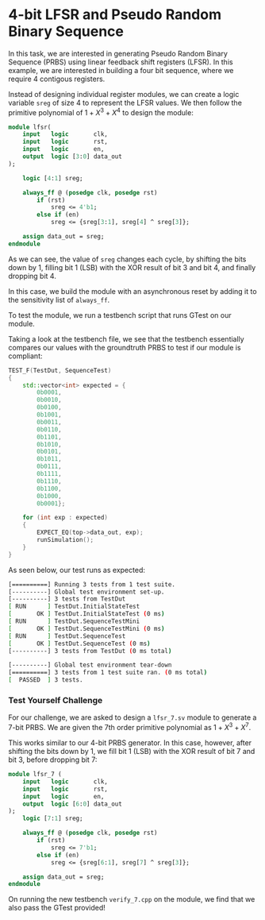 # 4-bit LFSR and Pseudo Random Binary Sequence

In this task, we are interested in generating Pseudo Random Binary Sequence (PRBS) using linear feedback shift registers (LFSR). In this example, we are interested in building a four bit sequence, where we require 4 contigous registers.

Instead of designing individual register modules, we can create a logic variable `sreg` of size 4 to represent the LFSR values. We then follow the primitive polynomial of $1 + X^3 + X^4$ to design the module:

```SystemVerilog
module lfsr(
    input   logic       clk,
    input   logic       rst,
    input   logic       en,
    output  logic [3:0] data_out
);

    logic [4:1] sreg;

    always_ff @ (posedge clk, posedge rst)
        if (rst)
            sreg <= 4'b1;
        else if (en)
            sreg <= {sreg[3:1], sreg[4] ^ sreg[3]};

    assign data_out = sreg;
endmodule
```

As we can see, the value of `sreg` changes each cycle, by shifting the bits down by 1, filling bit 1 (LSB) with the XOR result of bit 3 and bit 4, and finally dropping bit 4.

In this case, we build the module with an asynchronous reset by adding it to the sensitivity list of `always_ff`.

To test the module, we run a testbench script that runs GTest on our module.

Taking a look at the testbench file, we see that the testbench essentially compares our values with the groundtruth PRBS to test if our module is compliant:

```C++
TEST_F(TestDut, SequenceTest)
{
    std::vector<int> expected = {
        0b0001,
        0b0010,
        0b0100,
        0b1001,
        0b0011,
        0b0110,
        0b1101,
        0b1010,
        0b0101,
        0b1011,
        0b0111,
        0b1111,
        0b1110,
        0b1100,
        0b1000,
        0b0001};

    for (int exp : expected)
    {
        EXPECT_EQ(top->data_out, exp);
        runSimulation();
    }
}
```

As seen below, our test runs as expected:

```bash
[==========] Running 3 tests from 1 test suite.
[----------] Global test environment set-up.
[----------] 3 tests from TestDut
[ RUN      ] TestDut.InitialStateTest
[       OK ] TestDut.InitialStateTest (0 ms)
[ RUN      ] TestDut.SequenceTestMini
[       OK ] TestDut.SequenceTestMini (0 ms)
[ RUN      ] TestDut.SequenceTest
[       OK ] TestDut.SequenceTest (0 ms)
[----------] 3 tests from TestDut (0 ms total)

[----------] Global test environment tear-down
[==========] 3 tests from 1 test suite ran. (0 ms total)
[  PASSED  ] 3 tests.
```

### Test Yourself Challenge

For our challenge, we are asked to design a `lfsr_7.sv` module to generate a 7-bit PRBS. We are given the 7th order primitive polynomial as $1 + X^3 + X^7$.

This works similar to our 4-bit PRBS generator. In this case, however, after shifting the bits down by 1, we fill bit 1 (LSB) with the XOR result of bit 7 and bit 3, before dropping bit 7:

```SystemVerilog
module lfsr_7 (
    input   logic       clk,
    input   logic       rst,
    input   logic       en,
    output  logic [6:0] data_out
);
    logic [7:1] sreg;

    always_ff @ (posedge clk, posedge rst)
        if (rst)
            sreg <= 7'b1;
        else if (en)
            sreg <= {sreg[6:1], sreg[7] ^ sreg[3]};

    assign data_out = sreg;
endmodule
```

On running the new testbench `verify_7.cpp` on the module, we find that we also pass the GTest provided!